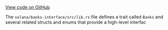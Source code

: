 [View code on GitHub](https://github.com/solana-labs/solana/tree/master/na/banks-interface/src)

The `solana/banks-interface/src/lib.rs` file defines a trait called `Banks` and several related structs and enums that provide a high-level interfac